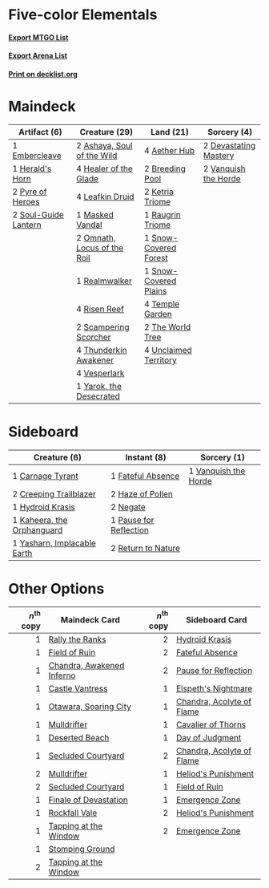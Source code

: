 # Five-color Elementals

#### [Export MTGO List](../collection/Five-color%20Elementals/Five-color%20Elementals.txt)
#### [Export Arena List](../collection/Five-color%20Elementals/Five-color%20Elementals_arena.txt)
#### [Print on decklist.org](http://decklist.org/?deckmain=4%09Aether%20Hub%0A2%09Ashaya,%20Soul%20of%20the%20Wild%0A2%09Breeding%20Pool%0A2%09Devastating%20Mastery%0A1%09Embercleave%0A4%09Healer%20of%20the%20Glade%0A1%09Herald's%20Horn%0A2%09Ketria%20Triome%0A4%09Leafkin%20Druid%0A1%09Masked%20Vandal%0A2%09Omnath,%20Locus%20of%20the%20Roil%0A2%09Pyre%20of%20Heroes%0A1%09Raugrin%20Triome%0A1%09Realmwalker%0A4%09Risen%20Reef%0A2%09Scampering%20Scorcher%0A1%09Snow-Covered%20Forest%0A1%09Snow-Covered%20Plains%0A2%09Soul-Guide%20Lantern%0A4%09Temple%20Garden%0A2%09The%20World%20Tree%0A4%09Thunderkin%20Awakener%0A4%09Unclaimed%20Territory%0A2%09Vanquish%20the%20Horde%0A4%09Vesperlark%0A1%09Yarok,%20the%20Desecrated&deckside=1%09Carnage%20Tyrant%0A2%09Creeping%20Trailblazer%0A1%09Fateful%20Absence%0A2%09Haze%20of%20Pollen%0A1%09Hydroid%20Krasis%0A1%09Kaheera,%20the%20Orphanguard%0A2%09Negate%0A1%09Pause%20for%20Reflection%0A2%09Return%20to%20Nature%0A1%09Vanquish%20the%20Horde%0A1%09Yasharn,%20Implacable%20Earth)
# Maindeck

|                                         Artifact (6)                                          |                                            Creature (29)                                             |                                           Land (21)                                            |                                          Sorcery (4)                                           |
|-----------------------------------------------------------------------------------------------|------------------------------------------------------------------------------------------------------|------------------------------------------------------------------------------------------------|------------------------------------------------------------------------------------------------|
|1 [Embercleave](http://gatherer.wizards.com/Pages/Card/Details.aspx?multiverseid=473082)       |2 [Ashaya, Soul of the Wild](http://gatherer.wizards.com/Pages/Card/Details.aspx?multiverseid=491824) |4 [Aether Hub](http://gatherer.wizards.com/Pages/Card/Details.aspx?multiverseid=417815)         |2 [Devastating Mastery](http://gatherer.wizards.com/Pages/Card/Details.aspx?multiverseid=513491)|
|1 [Herald's Horn](http://gatherer.wizards.com/Pages/Card/Details.aspx?multiverseid=433294)     |4 [Healer of the Glade](http://gatherer.wizards.com/Pages/Card/Details.aspx?multiverseid=466930)      |2 [Breeding Pool](http://gatherer.wizards.com/Pages/Card/Details.aspx?multiverseid=97088)       |2 [Vanquish the Horde](http://gatherer.wizards.com/Pages/Card/Details.aspx?multiverseid=534799) |
|2 [Pyre of Heroes](http://gatherer.wizards.com/Pages/Card/Details.aspx?multiverseid=503857)    |4 [Leafkin Druid](http://gatherer.wizards.com/Pages/Card/Details.aspx?multiverseid=466932)            |2 [Ketria Triome](http://gatherer.wizards.com/Pages/Card/Details.aspx?multiverseid=479770)      |                                                                                                |
|2 [Soul-Guide Lantern](http://gatherer.wizards.com/Pages/Card/Details.aspx?multiverseid=476488)|1 [Masked Vandal](http://gatherer.wizards.com/Pages/Card/Details.aspx?multiverseid=503800)            |1 [Raugrin Triome](http://gatherer.wizards.com/Pages/Card/Details.aspx?multiverseid=479771)     |                                                                                                |
|                                                                                               |2 [Omnath, Locus of the Roil](http://gatherer.wizards.com/Pages/Card/Details.aspx?multiverseid=466970)|1 [Snow-Covered Forest](http://gatherer.wizards.com/Pages/Card/Details.aspx?multiverseid=121192)|                                                                                                |
|                                                                                               |1 [Realmwalker](http://gatherer.wizards.com/Pages/Card/Details.aspx?multiverseid=503804)              |1 [Snow-Covered Plains](http://gatherer.wizards.com/Pages/Card/Details.aspx?multiverseid=121267)|                                                                                                |
|                                                                                               |4 [Risen Reef](http://gatherer.wizards.com/Pages/Card/Details.aspx?multiverseid=466971)               |4 [Temple Garden](http://gatherer.wizards.com/Pages/Card/Details.aspx?multiverseid=405112)      |                                                                                                |
|                                                                                               |2 [Scampering Scorcher](http://gatherer.wizards.com/Pages/Card/Details.aspx?multiverseid=466912)      |2 [The World Tree](http://gatherer.wizards.com/Pages/Card/Details.aspx?multiverseid=503895)     |                                                                                                |
|                                                                                               |4 [Thunderkin Awakener](http://gatherer.wizards.com/Pages/Card/Details.aspx?multiverseid=466916)      |4 [Unclaimed Territory](http://gatherer.wizards.com/Pages/Card/Details.aspx?multiverseid=435419)|                                                                                                |
|                                                                                               |4 [Vesperlark](http://gatherer.wizards.com/Pages/Card/Details.aspx?multiverseid=463984)               |                                                                                                |                                                                                                |
|                                                                                               |1 [Yarok, the Desecrated](http://gatherer.wizards.com/Pages/Card/Details.aspx?multiverseid=466974)    |                                                                                                |                                                                                                |


# Sideboard

|                                             Creature (6)                                             |                                           Instant (8)                                           |                                          Sorcery (1)                                          |
|------------------------------------------------------------------------------------------------------|-------------------------------------------------------------------------------------------------|-----------------------------------------------------------------------------------------------|
|1 [Carnage Tyrant](http://gatherer.wizards.com/Pages/Card/Details.aspx?multiverseid=435334)           |1 [Fateful Absence](http://gatherer.wizards.com/Pages/Card/Details.aspx?multiverseid=534774)     |1 [Vanquish the Horde](http://gatherer.wizards.com/Pages/Card/Details.aspx?multiverseid=534799)|
|2 [Creeping Trailblazer](http://gatherer.wizards.com/Pages/Card/Details.aspx?multiverseid=466961)     |2 [Haze of Pollen](http://gatherer.wizards.com/Pages/Card/Details.aspx?multiverseid=426873)      |                                                                                               |
|1 [Hydroid Krasis](http://gatherer.wizards.com/Pages/Card/Details.aspx?multiverseid=457327)           |2 [Negate](http://gatherer.wizards.com/Pages/Card/Details.aspx?multiverseid=423707)              |                                                                                               |
|1 [Kaheera, the Orphanguard](http://gatherer.wizards.com/Pages/Card/Details.aspx?multiverseid=479744) |1 [Pause for Reflection](http://gatherer.wizards.com/Pages/Card/Details.aspx?multiverseid=452890)|                                                                                               |
|1 [Yasharn, Implacable Earth](http://gatherer.wizards.com/Pages/Card/Details.aspx?multiverseid=491891)|2 [Return to Nature](http://gatherer.wizards.com/Pages/Card/Details.aspx?multiverseid=461102)    |                                                                                               |


# Other Options

|*n*<sup>th</sup> copy|                                           Maindeck Card                                            |*n*<sup>th</sup> copy|                                           Sideboard Card                                           |
|--------------------:|----------------------------------------------------------------------------------------------------|--------------------:|----------------------------------------------------------------------------------------------------|
|                    1|[Rally the Ranks](http://gatherer.wizards.com/Pages/Card/Details.aspx?multiverseid=503625)          |                    2|[Hydroid Krasis](http://gatherer.wizards.com/Pages/Card/Details.aspx?multiverseid=457327)           |
|                    1|[Field of Ruin](http://gatherer.wizards.com/Pages/Card/Details.aspx?multiverseid=435415)            |                    2|[Fateful Absence](http://gatherer.wizards.com/Pages/Card/Details.aspx?multiverseid=534774)          |
|                    1|[Chandra, Awakened Inferno](http://gatherer.wizards.com/Pages/Card/Details.aspx?multiverseid=466881)|                    2|[Pause for Reflection](http://gatherer.wizards.com/Pages/Card/Details.aspx?multiverseid=452890)     |
|                    1|[Castle Vantress](http://gatherer.wizards.com/Pages/Card/Details.aspx?multiverseid=473204)          |                    1|[Elspeth's Nightmare](http://gatherer.wizards.com/Pages/Card/Details.aspx?multiverseid=476342)      |
|                    1|[Otawara, Soaring City](http://gatherer.wizards.com/Pages/Card/Details.aspx?multiverseid=548584)    |                    1|[Chandra, Acolyte of Flame](http://gatherer.wizards.com/Pages/Card/Details.aspx?multiverseid=466880)|
|                    1|[Mulldrifter](http://gatherer.wizards.com/Pages/Card/Details.aspx?multiverseid=389605)              |                    1|[Cavalier of Thorns](http://gatherer.wizards.com/Pages/Card/Details.aspx?multiverseid=466921)       |
|                    1|[Deserted Beach](http://gatherer.wizards.com/Pages/Card/Details.aspx?multiverseid=535058)           |                    1|[Day of Judgment](http://gatherer.wizards.com/Pages/Card/Details.aspx?multiverseid=439344)          |
|                    1|[Secluded Courtyard](http://gatherer.wizards.com/Pages/Card/Details.aspx?multiverseid=548588)       |                    2|[Chandra, Acolyte of Flame](http://gatherer.wizards.com/Pages/Card/Details.aspx?multiverseid=466880)|
|                    2|[Mulldrifter](http://gatherer.wizards.com/Pages/Card/Details.aspx?multiverseid=389605)              |                    1|[Heliod's Punishment](http://gatherer.wizards.com/Pages/Card/Details.aspx?multiverseid=476272)      |
|                    2|[Secluded Courtyard](http://gatherer.wizards.com/Pages/Card/Details.aspx?multiverseid=548588)       |                    1|[Field of Ruin](http://gatherer.wizards.com/Pages/Card/Details.aspx?multiverseid=435415)            |
|                    1|[Finale of Devastation](http://gatherer.wizards.com/Pages/Card/Details.aspx?multiverseid=461087)    |                    1|[Emergence Zone](http://gatherer.wizards.com/Pages/Card/Details.aspx?multiverseid=461172)           |
|                    1|[Rockfall Vale](http://gatherer.wizards.com/Pages/Card/Details.aspx?multiverseid=535065)            |                    2|[Heliod's Punishment](http://gatherer.wizards.com/Pages/Card/Details.aspx?multiverseid=476272)      |
|                    1|[Tapping at the Window](http://gatherer.wizards.com/Pages/Card/Details.aspx?multiverseid=534990)    |                    2|[Emergence Zone](http://gatherer.wizards.com/Pages/Card/Details.aspx?multiverseid=461172)           |
|                    1|[Stomping Ground](http://gatherer.wizards.com/Pages/Card/Details.aspx?multiverseid=405110)          |                     |                                                                                                    |
|                    2|[Tapping at the Window](http://gatherer.wizards.com/Pages/Card/Details.aspx?multiverseid=534990)    |                     |                                                                                                    |

